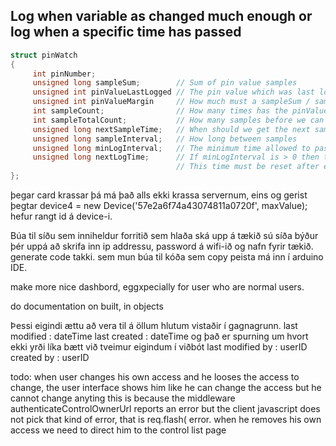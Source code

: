 
## Log when variable as changed much enough or log when a specific time has passed 
```c
struct pinWatch
{
     int pinNumber;
     unsigned long sampleSum;        // Sum of pin value samples
     unsigned int pinValueLastLogged // The pin value which was last logged.
     unsigned int pinValueMargin     // How much must a sampleSum / sampleCount change from pinValueLastLogged to trigger a log.
     int sampleCount;                // How many times has the pinValueSum been summerized.
     int sampleTotalCount;           // How many samples before we can average sampleSum and compare with pinValueLastLogged
     unsigned long nextSampleTime;   // When should we get the next sample
     unsigned long sampleInterval;   // How long between samples
     unsigned long minLogInterval;   // The minimum time allowed to pass between logs. Set to 0 to disable
     unsigned long nextLogTime;      // If minLogInterval is > 0 then this will be the time when we must log
                                     // This time must be reset after each log. 
};
```

	
þegar card krassar þá má það alls ekki krassa servernum, eins og gerist þegtar 
	device4 = new Device('57e2a6f74a43074811a0720f', maxValue);
	hefur rangt id á device-i.

Búa til síðu sem inniheldur forritið sem hlaða ská upp á tækið
	sú síða býður þér uppá að skrifa inn ip addressu, password á wifi-ið og nafn fyrir tækið.
	generate code takki. sem mun búa til kóða sem copy peista má inn í arduino IDE.

make more nice dashbord, eggxpecially for user who are normal users.

do documentation on built, in objects


	
Þessi eigindi ættu að vera til á öllum hlutum vistaðir í gagnagrunn.
	last modified	: dateTime
	last created	: dateTime
	og það er spurning um hvort ekki yrði líka bætt við tveimur eigindum í viðbót
		last modified by : userID
		created by : userID

todo: when user changes his own access and he looses the access to change, 
the user interface shows him like he can change the access but he cannot change anyting
this is because the middleware authenticateControlOwnerUrl reports an error but
the client javascript does not pick that kind of error, that is req.flash( error.
when he removes his own access we need to direct him to the control list page 

